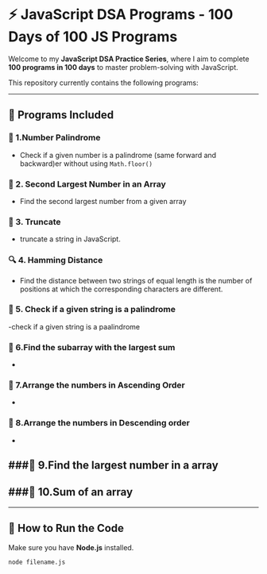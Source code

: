 # ⚡ JavaScript DSA Programs - 100 Days of 100 JS Programs

Welcome to my **JavaScript DSA Practice Series**, where I aim to complete **100 programs in 100 days** to master problem-solving with JavaScript.

This repository currently contains the following programs:

---

## 📘 Programs Included

### 🔢 1.Number Palindrome
- Check if a given number is a palindrome (same forward and backward)er without using `Math.floor()`

### 🧮 2. Second Largest Number in an Array
- Find the second largest number from a given array

### 🔁 3. Truncate 
- truncate a string in JavaScript.

### 🔍 4. Hamming Distance
- Find the distance between two strings of equal length is the number of positions at which the corresponding characters are different.

### 🔄 5. Check if a given string is a palindrome
-check if a given string is a paalindrome

### 🔢 6.Find the subarray with the largest sum
- 
### 🔢 7.Arrange the numbers in Ascending Order
- 
### 🔢 8.Arrange the numbers in Descending order
- 
 ###🔢 9.Find the largest number in a array
- 
 ###🔢 10.Sum of an array
- 
---

## 🚀 How to Run the Code

Make sure you have **Node.js** installed.

```bash
node filename.js
